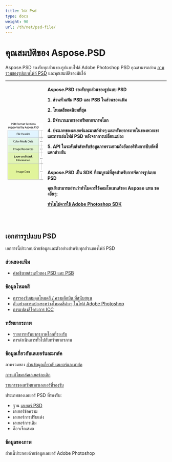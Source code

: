 ```yaml
---
title: ไฟล์ Psd
type: docs
weight: 90
url: /th/net/psd-file/
---
```


# **คุณสมบัติของ Aspose.PSD**
Aspose.PSD รองรับทุกส่วนของรูปแบบไฟล์ Adobe Photoshop PSD คุณสามารถอ่าน [ภาพรวมของรูปแบบไฟล์ PSD](/psd/th/net/psd-format-overview/) และคุณสมบัติของมันได้ 



|![todo:image_alt_text](psd-file_1.png)|<p>Aspose.PSD รองรับทุกส่วนของรูปแบบ PSD</p><p>1. ส่วนหัวแฟ้ม PSD และ PSB ในส่วนของแฟ้ม</p><p>2. โหมดสียอดนิยมที่สุด</p><p>3. มีจำนวนมากของทรัพยากรภาพโลก</p><p>4. ประเภทของเลเยอร์และมาสก์ต่างๆ และทรัพยากรภายในของพวกเขา และการเล่นไฟล์ PSD หลังจากการเปลี่ยนแปลง</p><p>5. API ในระดับต่ำสำหรับข้อมูลภาพรวมรวมถึงอัลกอริทึมการบีบอัดที่แตกต่างกัน</p><p> </p><p>Aspose.PSD เป็น SDK ที่สมบูรณ์ที่สุดสำหรับการจัดการรูปแบบ PSD</p><p>คุณยังสามารถอ่านว่าทำไมควรใช้คอมโพเนนต์ของ Aspose แทน ของอื่นๆ:</p><p>[ทำไมไม่ควรใช้ Adobe Photoshop SDK](/psd/th/net/why-not-adobe-photoshop-sdk-html/)</p><p> </p>|  
| :- | :- |
## **เอกสารรูปแบบ PSD**
เอกสารนี้ประกอบด้วยข้อมูลและตัวอย่างสำหรับทุกส่วนของไฟล์ PSD
### **ส่วนของแฟ้ม**
- [คำอธิบายส่วนหัวของ PSD และ PSB](/psd/th/net/psd-and-psb-file-header/)
### **ข้อมูลโหมดสี**
- [การรองรับสมดุลโหมดสี / ความลึกบิต ที่สนับสนุน](/psd/th/net/supported-combination-of-color-modes-and-bit-depth-in-psd/)
- [ตัวอย่างการแปลงระหว่างโหมดสีต่างๆ ในไฟล์ Adobe Photoshop](/psd/th/net/psd-convert-between-different-color-modes/)
- [การแปลงสีโครงการ ICC](https://docs.aspose.com/display/psdjava/Color+Space+Conversion+for+JPEG+through+ICC+Profiles)
### **ทรัพยากรภาพ**
- [รายการทรัพยากรภาพโลกที่รองรับ](/psd/th/net/list-of-the-supported-psd-global-image-resources/)
- การดำเนินการทั่วไปกับทรัพยากรภาพ
### **ข้อมูลเกี่ยวกับเลเยอร์และมาส์ค**
ภาพรวมของ [ส่วนข้อมูลเกี่ยวกับเลเยอร์และมาส์ค](/psd/th/net/layers-and-mask-information-section-html/)

[การแก้ไขมาส์คเลเยอร์ละเลิก](/psd/th/net/editing-raster-layer-masks-in-psd-file-via-api/)

[รายการของทรัพยากรเลเยอร์ที่รองรับ](/psd/th/net/list-of-psd-layer-resources/)

ประเภทของเลเยอร์ PSD ที่รองรับ:

- ฐาน [เลเยอร์ PSD](/psd/th/net/psd-layer/)
- เลเยอร์ข้อความ
- เลเยอร์การปรับแต่ง
- เลเยอร์การเติม
- อ็อจเจ็คเสมอ  
### **ข้อมูลของภาพ**
ส่วนนี้ประกอยด้วยข้อมูลเลเยอร์ Adobe Photoshop
